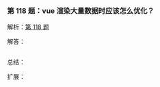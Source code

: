 ### 第 118 题：vue 渲染大量数据时应该怎么优化？



解析：[第 118 题](https://github.com/Advanced-Frontend/Daily-Interview-Question/issues/233)

解答：



```javascript

```

总结：



扩展：



